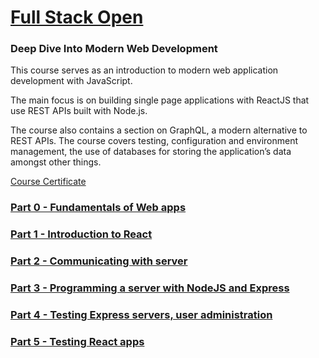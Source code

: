 # [Full Stack Open](https://fullstackopen.com/en/)

### Deep Dive Into Modern Web Development

This course serves as an introduction to modern web application development with JavaScript. 

The main focus is on building single page applications with ReactJS that use REST APIs built with Node.js. 

The course also contains a section on GraphQL, a modern alternative to REST APIs. The course covers testing, configuration and environment management, the use of databases for storing the application’s data amongst other things.

[Course Certificate](https://studies.cs.helsinki.fi/stats/api/certificate/fullstackopen/en/06dd085cc120266aa3e5ecf111cb0894)

### [Part 0 - Fundamentals of Web apps](./part0)

### [Part 1 - Introduction to React](./part1)

### [Part 2 - Communicating with server](./part2)

### [Part 3 - Programming a server with NodeJS and Express](./part3)

### [Part 4 - Testing Express servers, user administration](./part4)

### [Part 5 - Testing React apps](./part5)

<!-- ### [Part 6 - State management with Redux](./part6)

### [Part 7 - React router, custom hooks, styling app with CSS and webpack](./part7)

### [Part 8 - GraphQL](./part8)

### [Part 9 - Typescript](./part9) -->